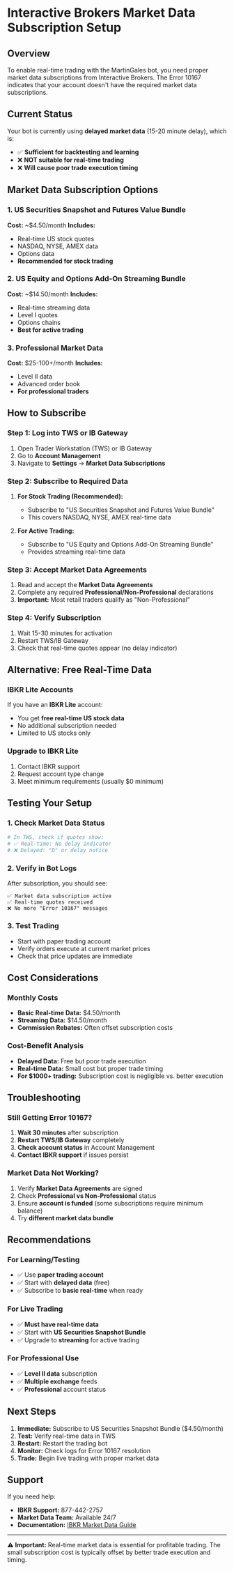 # Interactive Brokers Market Data Subscription Setup

## Overview
To enable real-time trading with the MartinGales bot, you need proper market data subscriptions from Interactive Brokers. The Error 10167 indicates that your account doesn't have the required market data subscriptions.

## Current Status
Your bot is currently using **delayed market data** (15-20 minute delay), which is:
- ✅ **Sufficient for backtesting and learning**
- ❌ **NOT suitable for real-time trading**
- ❌ **Will cause poor trade execution timing**

## Market Data Subscription Options

### 1. US Securities Snapshot and Futures Value Bundle
**Cost:** ~$4.50/month
**Includes:**
- Real-time US stock quotes
- NASDAQ, NYSE, AMEX data
- Options data
- **Recommended for stock trading**

### 2. US Equity and Options Add-On Streaming Bundle
**Cost:** ~$14.50/month
**Includes:**
- Real-time streaming data
- Level I quotes
- Options chains
- **Best for active trading**

### 3. Professional Market Data
**Cost:** $25-100+/month
**Includes:**
- Level II data
- Advanced order book
- **For professional traders**

## How to Subscribe

### Step 1: Log into TWS or IB Gateway
1. Open Trader Workstation (TWS) or IB Gateway
2. Go to **Account Management**
3. Navigate to **Settings** → **Market Data Subscriptions**

### Step 2: Subscribe to Required Data
1. **For Stock Trading (Recommended):**
   - Subscribe to "US Securities Snapshot and Futures Value Bundle"
   - This covers NASDAQ, NYSE, AMEX real-time data

2. **For Active Trading:**
   - Subscribe to "US Equity and Options Add-On Streaming Bundle"
   - Provides streaming real-time data

### Step 3: Accept Market Data Agreements
1. Read and accept the **Market Data Agreements**
2. Complete any required **Professional/Non-Professional** declarations
3. **Important:** Most retail traders qualify as "Non-Professional"

### Step 4: Verify Subscription
1. Wait 15-30 minutes for activation
2. Restart TWS/IB Gateway
3. Check that real-time quotes appear (no delay indicator)

## Alternative: Free Real-Time Data

### IBKR Lite Accounts
If you have an **IBKR Lite** account:
- You get **free real-time US stock data**
- No additional subscription needed
- Limited to US stocks only

### Upgrade to IBKR Lite
1. Contact IBKR support
2. Request account type change
3. Meet minimum requirements (usually $0 minimum)

## Testing Your Setup

### 1. Check Market Data Status
```python
# In TWS, check if quotes show:
# ✅ Real-time: No delay indicator
# ❌ Delayed: "D" or delay notice
```

### 2. Verify in Bot Logs
After subscription, you should see:
```
✅ Market data subscription active
✅ Real-time quotes received
❌ No more "Error 10167" messages
```

### 3. Test Trading
- Start with paper trading account
- Verify orders execute at current market prices
- Check that price updates are immediate

## Cost Considerations

### Monthly Costs
- **Basic Real-time Data:** $4.50/month
- **Streaming Data:** $14.50/month
- **Commission Rebates:** Often offset subscription costs

### Cost-Benefit Analysis
- **Delayed Data:** Free but poor trade execution
- **Real-time Data:** Small cost but proper trade timing
- **For $1000+ trading:** Subscription cost is negligible vs. better execution

## Troubleshooting

### Still Getting Error 10167?
1. **Wait 30 minutes** after subscription
2. **Restart TWS/IB Gateway** completely
3. **Check account status** in Account Management
4. **Contact IBKR support** if issues persist

### Market Data Not Working?
1. Verify **Market Data Agreements** are signed
2. Check **Professional vs Non-Professional** status
3. Ensure **account is funded** (some subscriptions require minimum balance)
4. Try **different market data bundle**

## Recommendations

### For Learning/Testing
- ✅ Use **paper trading account**
- ✅ Start with **delayed data** (free)
- ✅ Subscribe to **basic real-time** when ready

### For Live Trading
- ✅ **Must have real-time data**
- ✅ Start with **US Securities Snapshot Bundle**
- ✅ Upgrade to **streaming** for active trading

### For Professional Use
- ✅ **Level II data** subscription
- ✅ **Multiple exchange** feeds
- ✅ **Professional** account status

## Next Steps

1. **Immediate:** Subscribe to US Securities Snapshot Bundle ($4.50/month)
2. **Test:** Verify real-time data in TWS
3. **Restart:** Restart the trading bot
4. **Monitor:** Check logs for Error 10167 resolution
5. **Trade:** Begin live trading with proper market data

## Support

If you need help:
- **IBKR Support:** 877-442-2757
- **Market Data Team:** Available 24/7
- **Documentation:** [IBKR Market Data Guide](https://www.interactivebrokers.com/en/index.php?f=14193)

---

**⚠️ Important:** Real-time market data is essential for profitable trading. The small subscription cost is typically offset by better trade execution and timing.